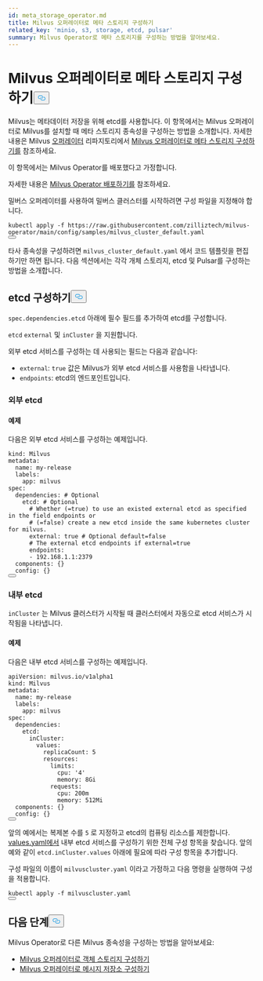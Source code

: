 ```yaml
---
id: meta_storage_operator.md
title: Milvus 오퍼레이터로 메타 스토리지 구성하기
related_key: 'minio, s3, storage, etcd, pulsar'
summary: Milvus Operator로 메타 스토리지를 구성하는 방법을 알아보세요.
---
```

<h1 id="Configure-Meta-Storage-with-Milvus-Operator" class="common-anchor-header">Milvus 오퍼레이터로 메타 스토리지 구성하기<button data-href="#Configure-Meta-Storage-with-Milvus-Operator" class="anchor-icon" translate="no">
      <svg translate="no"
        aria-hidden="true"
        focusable="false"
        height="20"
        version="1.1"
        viewBox="0 0 16 16"
        width="16"
      >
        <path
          fill="#0092E4"
          fill-rule="evenodd"
          d="M4 9h1v1H4c-1.5 0-3-1.69-3-3.5S2.55 3 4 3h4c1.45 0 3 1.69 3 3.5 0 1.41-.91 2.72-2 3.25V8.59c.58-.45 1-1.27 1-2.09C10 5.22 8.98 4 8 4H4c-.98 0-2 1.22-2 2.5S3 9 4 9zm9-3h-1v1h1c1 0 2 1.22 2 2.5S13.98 12 13 12H9c-.98 0-2-1.22-2-2.5 0-.83.42-1.64 1-2.09V6.25c-1.09.53-2 1.84-2 3.25C6 11.31 7.55 13 9 13h4c1.45 0 3-1.69 3-3.5S14.5 6 13 6z"
        ></path>
      </svg>
    </button></h1><p>Milvus는 메타데이터 저장을 위해 etcd를 사용합니다. 이 항목에서는 Milvus 오퍼레이터로 Milvus를 설치할 때 메타 스토리지 종속성을 구성하는 방법을 소개합니다. 자세한 내용은 Milvus <a href="https://github.com/zilliztech/milvus-operator/blob/main/docs/administration/manage-dependencies/meta-storage.md">오퍼레이터</a> 리파지토리에서 <a href="https://github.com/zilliztech/milvus-operator/blob/main/docs/administration/manage-dependencies/meta-storage.md">Milvus 오퍼레이터로 메타 스토리지 구성하기를</a> 참조하세요.</p>
<p>이 항목에서는 Milvus Operator를 배포했다고 가정합니다.</p>
<div class="alert note">자세한 내용은 <a href="https://milvus.io/docs/v2.2.x/install_cluster-milvusoperator.md">Milvus Operator 배포하기를</a> 참조하세요. </div>
<p>밀버스 오퍼레이터를 사용하여 밀버스 클러스터를 시작하려면 구성 파일을 지정해야 합니다.</p>
<pre><code translate="no" class="language-YAML">kubectl apply -f <span class="hljs-attr">https</span>:<span class="hljs-comment">//raw.githubusercontent.com/zilliztech/milvus-operator/main/config/samples/milvus_cluster_default.yaml</span>
<button class="copy-code-btn"></button></code></pre>
<p>타사 종속성을 구성하려면 <code translate="no">milvus_cluster_default.yaml</code> 에서 코드 템플릿을 편집하기만 하면 됩니다. 다음 섹션에서는 각각 개체 스토리지, etcd 및 Pulsar를 구성하는 방법을 소개합니다.</p>
<h2 id="Configure-etcd" class="common-anchor-header">etcd 구성하기<button data-href="#Configure-etcd" class="anchor-icon" translate="no">
      <svg translate="no"
        aria-hidden="true"
        focusable="false"
        height="20"
        version="1.1"
        viewBox="0 0 16 16"
        width="16"
      >
        <path
          fill="#0092E4"
          fill-rule="evenodd"
          d="M4 9h1v1H4c-1.5 0-3-1.69-3-3.5S2.55 3 4 3h4c1.45 0 3 1.69 3 3.5 0 1.41-.91 2.72-2 3.25V8.59c.58-.45 1-1.27 1-2.09C10 5.22 8.98 4 8 4H4c-.98 0-2 1.22-2 2.5S3 9 4 9zm9-3h-1v1h1c1 0 2 1.22 2 2.5S13.98 12 13 12H9c-.98 0-2-1.22-2-2.5 0-.83.42-1.64 1-2.09V6.25c-1.09.53-2 1.84-2 3.25C6 11.31 7.55 13 9 13h4c1.45 0 3-1.69 3-3.5S14.5 6 13 6z"
        ></path>
      </svg>
    </button></h2><p><code translate="no">spec.dependencies.etcd</code> 아래에 필수 필드를 추가하여 etcd를 구성합니다.</p>
<p><code translate="no">etcd</code> <code translate="no">external</code> 및 <code translate="no">inCluster</code> 을 지원합니다.</p>
<p>외부 etcd 서비스를 구성하는 데 사용되는 필드는 다음과 같습니다:</p>
<ul>
<li><code translate="no">external</code>: <code translate="no">true</code> 값은 Milvus가 외부 etcd 서비스를 사용함을 나타냅니다.</li>
<li><code translate="no">endpoints</code>: etcd의 엔드포인트입니다.</li>
</ul>
<h3 id="External-etcd" class="common-anchor-header">외부 etcd</h3><h4 id="Example" class="common-anchor-header">예제</h4><p>다음은 외부 etcd 서비스를 구성하는 예제입니다.</p>
<pre><code translate="no" class="language-YAML">kind: Milvus
metadata:
  name: my-release
  labels:
    app: milvus
spec:
  dependencies: <span class="hljs-comment"># Optional</span>
    etcd: <span class="hljs-comment"># Optional</span>
      <span class="hljs-comment"># Whether (=true) to use an existed external etcd as specified in the field endpoints or </span>
      <span class="hljs-comment"># (=false) create a new etcd inside the same kubernetes cluster for milvus.</span>
      external: true <span class="hljs-comment"># Optional default=false</span>
      <span class="hljs-comment"># The external etcd endpoints if external=true</span>
      endpoints:
      - <span class="hljs-number">192.168</span><span class="hljs-number">.1</span><span class="hljs-number">.1</span>:<span class="hljs-number">2379</span>
  components: {}
  config: {}
<button class="copy-code-btn"></button></code></pre>
<h3 id="Internal-etcd" class="common-anchor-header">내부 etcd</h3><p><code translate="no">inCluster</code> 는 Milvus 클러스터가 시작될 때 클러스터에서 자동으로 etcd 서비스가 시작됨을 나타냅니다.</p>
<h4 id="Example" class="common-anchor-header">예제</h4><p>다음은 내부 etcd 서비스를 구성하는 예제입니다.</p>
<pre><code translate="no" class="language-YAML">apiVersion: milvus.io/v1alpha1
kind: Milvus
metadata:
  name: my-release
  labels:
    app: milvus
spec:
  dependencies:
    etcd:
      inCluster:
        values:
          replicaCount: 5
          resources:
            limits: 
              cpu: <span class="hljs-string">&#x27;4&#x27;</span>
              memory: 8Gi
            requests:
              cpu: 200m
              memory: 512Mi
  components: {}
  config: {}              
<button class="copy-code-btn"></button></code></pre>
<div class="alert note">앞의 예에서는 복제본 수를 <code translate="no">5</code> 로 지정하고 etcd의 컴퓨팅 리소스를 제한합니다.</div>
<div class="alert note"><a href="https://github.com/bitnami/charts/blob/ba6f8356e725a8342fe738a3b73ae40d5488b2ad/bitnami/etcd/values.yaml">values.yaml에서</a> 내부 etcd 서비스를 구성하기 위한 전체 구성 항목을 찾습니다. 앞의 예와 같이 <code translate="no">etcd.inCluster.values</code> 아래에 필요에 따라 구성 항목을 추가합니다.</div>
<p>구성 파일의 이름이 <code translate="no">milvuscluster.yaml</code> 이라고 가정하고 다음 명령을 실행하여 구성을 적용합니다.</p>
<pre><code translate="no" class="language-Shell">kubectl apply -f milvuscluster.yaml
<button class="copy-code-btn"></button></code></pre>
<h2 id="Whats-next" class="common-anchor-header">다음 단계<button data-href="#Whats-next" class="anchor-icon" translate="no">
      <svg translate="no"
        aria-hidden="true"
        focusable="false"
        height="20"
        version="1.1"
        viewBox="0 0 16 16"
        width="16"
      >
        <path
          fill="#0092E4"
          fill-rule="evenodd"
          d="M4 9h1v1H4c-1.5 0-3-1.69-3-3.5S2.55 3 4 3h4c1.45 0 3 1.69 3 3.5 0 1.41-.91 2.72-2 3.25V8.59c.58-.45 1-1.27 1-2.09C10 5.22 8.98 4 8 4H4c-.98 0-2 1.22-2 2.5S3 9 4 9zm9-3h-1v1h1c1 0 2 1.22 2 2.5S13.98 12 13 12H9c-.98 0-2-1.22-2-2.5 0-.83.42-1.64 1-2.09V6.25c-1.09.53-2 1.84-2 3.25C6 11.31 7.55 13 9 13h4c1.45 0 3-1.69 3-3.5S14.5 6 13 6z"
        ></path>
      </svg>
    </button></h2><p>Milvus Operator로 다른 Milvus 종속성을 구성하는 방법을 알아보세요:</p>
<ul>
<li><a href="/docs/ko/object_storage_operator.md">Milvus 오퍼레이터로 객체 스토리지 구성하기</a></li>
<li><a href="/docs/ko/message_storage_operator.md">Milvus 오퍼레이터로 메시지 저장소 구성하기</a></li>
</ul>
